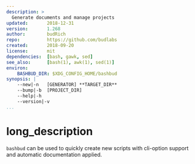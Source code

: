 ```yaml
---
description: >
  Generate documents and manage projects
updated:       2018-12-31
version:       1.268
author:        budRich
repo:          https://github.com/budlabs
created:       2018-09-20
license:       mit
dependencies:  [bash, gawk, sed]
see_also:      [bash(1), awk(1), sed(1)]
environ:
    BASHBUD_DIR: $XDG_CONFIG_HOME/bashbud
synopsis: |
    --new|-n   [GENERATOR] **TARGET_DIR**
    --bump|-b  [PROJECT_DIR]
    --help|-h
    --version|-v
...
```


# long_description

`bashbud` can be used to quickly create new scripts with cli-option support and automatic documentation applied.
